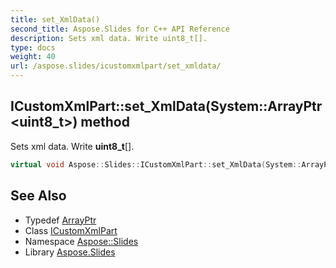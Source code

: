 ```yaml
---
title: set_XmlData()
second_title: Aspose.Slides for C++ API Reference
description: Sets xml data. Write uint8_t[].
type: docs
weight: 40
url: /aspose.slides/icustomxmlpart/set_xmldata/
---
```

## ICustomXmlPart::set_XmlData(System::ArrayPtr\<uint8_t\>) method


Sets xml data. Write **uint8_t**[].

```cpp
virtual void Aspose::Slides::ICustomXmlPart::set_XmlData(System::ArrayPtr<uint8_t> value)=0
```

## See Also

* Typedef [ArrayPtr](../../../system/arrayptr/)
* Class [ICustomXmlPart](../)
* Namespace [Aspose::Slides](../../)
* Library [Aspose.Slides](../../../)